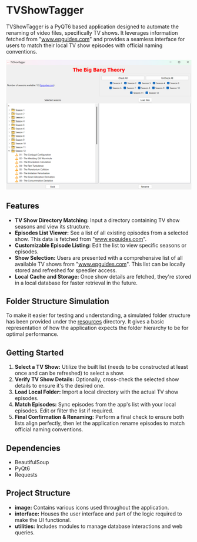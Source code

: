 # TVShowTagger

TVShowTagger is a PyQT6 based application designed to automate the renaming of video files, specifically TV shows. It leverages information fetched from "www.epguides.com" and provides a seamless interface for users to match their local TV show episodes with official naming conventions.

![App Screenshot](resources/ui.png)

## Features

- **TV Show Directory Matching:** Input a directory containing TV show seasons and view its structure.
- **Episodes List Viewer:** See a list of all existing episodes from a selected show. This data is fetched from "www.epguides.com".
- **Customizable Episode Listing:** Edit the list to view specific seasons or episodes.
- **Show Selection:** Users are presented with a comprehensive list of all available TV shows from "www.epguides.com". This list can be locally stored and refreshed for speedier access.
- **Local Cache and Storage:** Once show details are fetched, they're stored in a local database for faster retrieval in the future.

## Folder Structure Simulation

To make it easier for testing and understanding, a simulated folder structure has been provided under the [resources](https://github.com/ypasquazzo/TVShowTagger/tree/main/resources) directory. It gives a basic representation of how the application expects the folder hierarchy to be for optimal performance.

## Getting Started

1. **Select a TV Show:** Utilize the built list (needs to be constructed at least once and can be refreshed) to select a show.
2. **Verify TV Show Details:** Optionally, cross-check the selected show details to ensure it's the desired one.
3. **Load Local Folder:** Import a local directory with the actual TV show episodes.
4. **Match Episodes:** Sync episodes from the app's list with your local episodes. Edit or filter the list if required.
5. **Final Confirmation & Renaming:** Perform a final check to ensure both lists align perfectly, then let the application rename episodes to match official naming conventions.

## Dependencies

- BeautifulSoup
- PyQt6
- Requests

## Project Structure

- **image:** Contains various icons used throughout the application.
- **interface:** Houses the user interface and part of the logic required to make the UI functional.
- **utilities:** Includes modules to manage database interactions and web queries.

